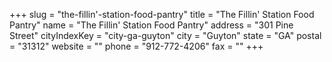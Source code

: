 +++
slug = "the-fillin'-station-food-pantry"
title = "The Fillin' Station Food Pantry"
name = "The Fillin' Station Food Pantry"
address = "301 Pine Street"
cityIndexKey = "city-ga-guyton"
city = "Guyton"
state = "GA"
postal = "31312"
website = ""
phone = "912-772-4206"
fax = ""
+++
